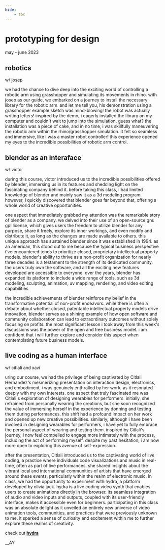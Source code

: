 ```yaml
---
hide:
    - toc
---
```


# prototyping for design
may - june 2023

## robotics
w/ josep

we had the chance to dive deep into the exciting world of controlling a robotic arm using grasshopper and simulating its movements in rhino. with josep as our guide, we embarked on a journey to install the necessary library for the robotic arm. and let me tell you, his demonstration using a grasshopper example sketch was mind-blowing! the robot was actually writing letters! inspired by the demo, i eagerly installed the library on my computer and couldn't wait to jump into the simulation. guess what? the installation was a piece of cake, and in no time, i was skillfully maneuvering the robotic arm within the rhino/grasshopper simulation. it felt so seamless and immersive, like i was a master robot controller! this experience opened my eyes to the incredible possibilities of robotic arm control.

## blender as an interaface
w/ victor

during this course, victor introduced us to the incredible possibilities offered by blender, immersing us in its features and shedding light on the fascinating company behind it. before taking this class, i had limited knowledge of blender and mainly saw it as a 3d modeling program. however, i quickly discovered that blender goes far beyond that, offering a whole world of creative opportunities.

one aspect that immediately grabbed my attention was the remarkable story of blender as a company. we delved into their use of an open-source gnu gpl license, which gives users the freedom to utilize blender for any purpose, share it freely, explore its inner workings, and even modify and distribute it, as long as the changes are made available to others. this unique approach has sustained blender since it was established in 1994. as an american, this stood out to me because the typical business perspective i've encountered tends to prioritize closed, proprietary intellectual property models. blender's ability to thrive as a non-profit organization for nearly three decades is a testament to the strength of its dedicated community. the users truly own the software, and all the exciting new features developed are accessible to everyone. over the years, blender has expanded its platform to include a wide range of tools, such as 3d modeling, sculpting, animation, uv mapping, rendering, and video editing capabilities.

the incredible achievements of blender reinforce my belief in the transformative potential of non-profit endeavors. while there is often a debate about whether closed, patentable intellectual property models drive innovation, blender serves as a shining example of how open software and community collaboration can lead to extraordinary outcomes without solely focusing on profits. the most significant lesson i took away from this week's discussions was the power of the open and free business model. i am confident that i will further explore and consider this aspect when contemplating future business models.

## live coding as a human interface
w/ citlali and xavi

uring our course, we had the privilege of being captivated by Citlali Hernandez's mesmerizing presentation on interaction design, electronics, and embodiment. i was genuinely enthralled by her work, as it resonated deeply with my own interests. one aspect that truly fascinated me was Citlali's exploration of designing wearables for performers. initially, she refrained from personally wearing the creations, but she soon recognized the value of immersing herself in the experience by donning and testing them during performances. this shift had a profound impact on her work and opened up new creative possibilities. similarly, although i have been involved in designing wearables for performers, i have yet to fully embrace the personal aspect of wearing and testing them. inspired by Citlali's journey, i now feel compelled to engage more intimately with the process, including the act of performing myself. despite my past hesitation, i am now more open to exploring this avenue of self-expression.

after the presentation, Citlali introduced us to the captivating world of live coding, a practice where individuals code visualizations and music in real-time, often as part of live performances. she shared insights about the vibrant local and international communities of artists that have emerged around these events, particularly within the realm of electronic music. in class, we had the opportunity to experiment with hydra, a platform developed by olivia jack. hydra is a live coding video synth that enables users to create animations directly in the browser. its seamless integration of audio and video inputs and outputs, coupled with its user-friendly interface, makes it accessible even for beginners. participating in this class was an absolute delight as it unveiled an entirely new universe of video animation tools, communities, and practices that were previously unknown to me. it sparked a sense of curiosity and excitement within me to further explore these realms of creativity.

check out **[hydra](https://hydra.ojack.xyz/)**

__AY
